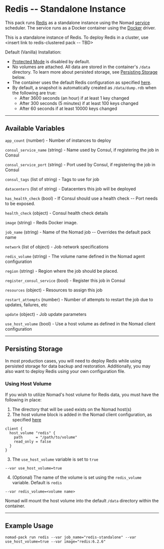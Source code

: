 # Redis -- Standalone Instance

This pack runs [Redis](https://redis.io) as a standalone instance using the Nomad [service](https://www.nomadproject.io/docs/schedulers#service) scheduler. The service runs as a Docker container using the [Docker](https://www.nomadproject.io/docs/drivers/docker) driver.

This is a standalone instance of Redis. To deploy Redis in a cluster, use <insert link to redis-clustered pack -- TBD>

Default (Vanilla) Installation:
- [Protected Mode](https://redis.io/topics/security#protected-mode) is disabled by default.
- No volumes are attached. All data are stored in the container's `/data` directory. To learn more about persisted storage, see [Persisting Storage](#persisting-storage) below.
- The container uses the default Redis configuration as specified [here](https://registry.hub.docker.com/_/redis).
- By default, a snapshot is automatically created as `/data/dump.rdb` when the following are true:
  - After 3600 seconds (an hour) if at least 1 key changed
  - After 300 seconds (5 minutes) if at least 100 keys changed
  - After 60 seconds if at least 10000 keys changed

---
## Available Variables
`app_count` (number) - Number of instances to deploy

`consul_service_name` (string) - Name used by Consul, if registering the job in Consul

`consul_service_port` (string) - Port used by Consul, if registering the job in Consul

`consul_tags` (list of string) - Tags to use for job

`datacenters` (list of string) - Datacenters this job will be deployed

`has_health_check` (bool) - If Consul should use a health check -- Port needs to be exposed.

`health_check` (object) - Consul health check details

`image` (string) - Redis Docker image.

`job_name` (string) - Name of the Nomad job -- Overrides the default pack name

`network` (list of object) - Job network specifications

`redis_volume` (string) - The volume name defined in the Nomad agent configuration

`region` (string) - Region where the job should be placed.

`register_consul_service` (bool) - Register this job in Consul

`resources` (object) - Resources to assign this job

`restart_attempts` (number) - Number of attempts to restart the job due to updates, failures, etc

`update` (object) - Job update parameters

`use_host_volume` (bool) - Use a host volume as defined in the Nomad client configuration


---
## Persisting Storage

In most production cases, you will need to deploy Redis while using persisted storage for data backup and restoration. Additionally, you may also want to deploy Redis using your own configuration file.

### Using Host Volume
If you wish to utilize Nomad's host volume for Redis data, you must have the following in place:

1. The directory that will be used exists on the Nomad host(s)
2. The host volume block is added in the Nomad client configuration, as specified [here](https://learn.hashicorp.com/tutorials/nomad/stateful-workloads-host-volumes#configure-the-client)
```hcl
client {
  host_volume "redis" {
    path      = "/path/to/volume"
    read_only = false
  }
}
```

3. The `use_host_volume` variable is set to `true`
```
--var use_host_volume=true
```

4. (Optional) The name of the volume is set using the `redis_volume` variable. Default is `redis`
```
--var redis_volume=<volume name>
```

Nomad will mount the host volume into the default `/data` directory within the container.

---
## Example Usage
```
nomad-pack run redis --var job_name="redis-standalone" --var use_host_volume=true --var image="redis:6.2.6"
```
